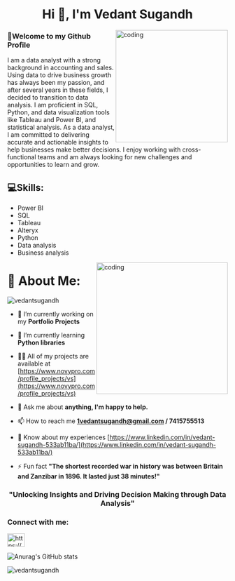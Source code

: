 
<h1 align="center">Hi 👋, I'm Vedant Sugandh</h1>
<img align="right" alt="coding" width="256" src="https://camo.githubusercontent.com/8bf6f6d78abc81fcf9c49f10649423e73ea44bc248e83aaae8759d401c829a84/68747470733a2f2f70687973696373677572756b756c2e66696c65732e776f726470726573732e636f6d2f323031392f30322f6368617261637465722d312e676966">


### 🤗Welcome to my Github Profile
 I am a data analyst with a strong background in accounting and sales. Using data to drive business growth has always been my passion, and after several years in these fields, I decided to transition to data analysis. I am proficient in SQL, Python, and data visualization tools like Tableau and Power BI, and  statistical analysis. As a data analyst, I am committed to delivering accurate and actionable insights to help businesses make better decisions. I enjoy working with cross-functional teams and am always looking for new challenges and opportunities to learn and grow.
 
 


## 💻Skills: 
* Power BI
* SQL
* Tableau
* Alteryx
* Python
* Data analysis
* Business analysis
 <img align="right" alt="coding" width="300" src="https://camo.githubusercontent.com/c1dcb74cc1c1835b1d716f5051499a2814c683c806b15f04b0eba492863703e9/68747470733a2f2f63646e2e6472696262626c652e636f6d2f75736572732f3733303730332f73637265656e73686f74732f363538313234332f6176656e746f2e676966">

 
 
 
 
# 💫 About Me:
<p align="left"> <img src="https://komarev.com/ghpvc/?username=vedantsugandh&label=Profile%20views&color=0e75b6&style=flat" alt="vedantsugandh" /> </p>

- 🔭 I’m currently working on my **Portfolio Projects**

- 🌱 I’m currently learning **Python libraries**

- 👨‍💻 All of my projects are available at [https://www.novypro.com/profile_projects/vs](https://www.novypro.com/profile_projects/vs)

- 💬 Ask me about **anything, I'm happy to help.**

- 📫 How to reach me **1vedantsugandh@gmail.com / 7415755513**

- 📄 Know about my experiences [https://www.linkedin.com/in/vedant-sugandh-533ab11ba/](https://www.linkedin.com/in/vedant-sugandh-533ab11ba/)

- ⚡ Fun fact **"The shortest recorded war in history was between Britain and Zanzibar in 1896. It lasted just 38 minutes!"**

<h3 align="center">"Unlocking Insights and Driving Decision Making through Data Analysis"</h3>

<h3 align="left">Connect with me:</h3>
<p align="left">
<a href="https://linkedin.com/in/https://www.linkedin.com/in/vedant-sugandh-533ab11ba/" target="blank"><img align="center" src="https://raw.githubusercontent.com/rahuldkjain/github-profile-readme-generator/master/src/images/icons/Social/linked-in-alt.svg" alt="https://www.linkedin.com/in/vedant-sugandh-533ab11ba/" height="30" width="40" /></a>
</p>










![Anurag's GitHub stats](https://github-readme-stats.vercel.app/api?username=vedantsugandh&theme=dark&show_icons=true)

<p><img align="center" src="https://github-readme-streak-stats.herokuapp.com/?user=vedantsugandh&theme=dark" alt="vedantsugandh" /></p>


